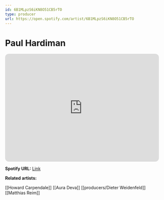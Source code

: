```yaml
---
id: 6B1MLpzS6iKN8O51CB5rTO
type: producer
url: https://open.spotify.com/artist/6B1MLpzS6iKN8O51CB5rTO
---
```

# Paul Hardiman

<iframe style="border-radius:12px" src="https://open.spotify.com/embed/artist/6B1MLpzS6iKN8O51CB5rTO" width="100%" height="352" frameBorder="0" allowfullscreen="" allow="autoplay; clipboard-write; encrypted-media; fullscreen; picture-in-picture" loading="lazy"></iframe>

**Spotify URL:** [Link](https://open.spotify.com/artist/6B1MLpzS6iKN8O51CB5rTO)

**Related artists:**

[[Howard Carpendale]]
[[Aura Deva]]
[[producers/Dieter Weidenfeld]]
[[Matthias Reim]]

